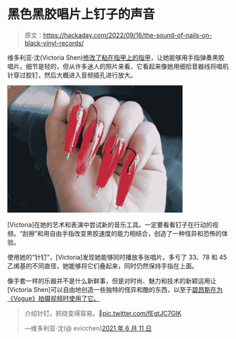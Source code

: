 # 黑色黑胶唱片上钉子的声音

> 原文：<https://hackaday.com/2022/09/16/the-sound-of-nails-on-black-vinyl-records/>

维多利亚·沈(Victoria Shen)[修改了粘在指甲上的指甲](https://evicshen.com/sound)，让她能够用手指弹奏黑胶唱片。细节是轻的，但从许多迷人的照片来看，它看起来像她用细拾音器线将唱机针穿过胶钉，然后大概进入音频插孔进行放大。

![Photograph of hand with record needs through glue-on nails](img/10c82303849d0b48b0b66f9baf674edc.png)

[Victoria]在她的艺术和表演中尝试新的音乐工具。一定要看看钉子在行动的视频。“刮擦”和用自由手指改变黑胶速度的能力相结合，创造了一种怪异和恐怖的体验。

使用她的“针钉”，[Victoria]发现她能够同时播放多张唱片。多亏了 33、78 和 45 乙烯基的不同直径，她能够将它们叠起来，同时仍然保持手指在上面。

像手套一样的乐器并不是什么新鲜事，但是对时尚、魅力和技术的新颖运用让[Victoria Shen]可以自由地创造一些独特的怪异和酷的东西，以至于[碧昂斯在为《Vogue》拍摄视频时使用了它。](https://twitter.com/BritishVogue/status/1542825378217185281)

> 介绍针钉。抓挠变得容易。💅[pic.twitter.com/fEgtJC7GIK](https://t.co/fEgtJC7GIK)
> 
> —维多利亚·沈(@ evicchen)[2021 年 6 月 11 日](https://twitter.com/EvicShen/status/1403368102742532096?ref_src=twsrc%5Etfw)